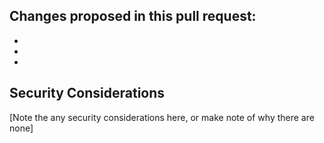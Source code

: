 ## Changes proposed in this pull request:
-
-
-

## Security Considerations
[Note the any security considerations here, or make note of why there are none]